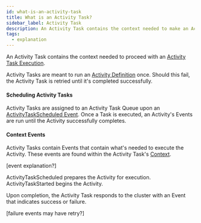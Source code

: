 ```yaml
---
id: what-is-an-activity-task
title: What is an Activity Task?
sidebar_label: Activity Task
description: An Activity Task contains the context needed to make an Activity Task Execution.
tags:
  - explanation
---
```


An Activity Task contains the context needed to proceed with an [Activity Task Execution](/docs/concepts/what-is-an-activity-task-execution).

Activity Tasks are meant to run an [Activity Definition](/docs/concepts/what-is-an-activity-definition) once. Should this fail, the Activity Task is retried until it's completed successfully.

#### Scheduling Activity Tasks

Activity Tasks are assigned to an Activity Task Queue upon an [ActivityTaskScheduled Event](/docs/concepts/what-is-an-activity-task#scheduling-activity-tasks). Once a Task is executed, an Activity's Events are run until the Activity successfully completes.

#### Context Events

Activity Tasks contain Events that contain what's needed to execute the Activity. These events are found within the Activity Task's [Context](/docs/concepts/what-is-an-activity-task#context-events).

[event explanation?]

ActivityTaskScheduled prepares the Activity for execution. ActivityTaskStarted begins the Activity.

Upon completion, the Activity Task responds to the cluster with an Event that indicates success or failure.

[failure events may have retry?]
